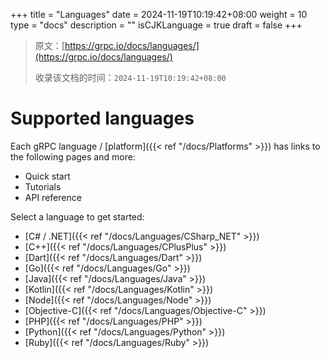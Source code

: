 +++
title = "Languages"
date = 2024-11-19T10:19:42+08:00
weight = 10
type = "docs"
description = ""
isCJKLanguage = true
draft = false
+++

> 原文：[https://grpc.io/docs/languages/](https://grpc.io/docs/languages/)
>
> 收录该文档的时间：`2024-11-19T10:19:42+08:00`

# Supported languages



Each gRPC language / [platform]({{< ref "/docs/Platforms" >}}) has links to the following pages and more:

- Quick start
- Tutorials
- API reference

Select a language to get started:

- [C# / .NET]({{< ref "/docs/Languages/CSharp_NET" >}})
- [C++]({{< ref "/docs/Languages/CPlusPlus" >}})
- [Dart]({{< ref "/docs/Languages/Dart" >}})
- [Go]({{< ref "/docs/Languages/Go" >}})
- [Java]({{< ref "/docs/Languages/Java" >}})
- [Kotlin]({{< ref "/docs/Languages/Kotlin" >}})
- [Node]({{< ref "/docs/Languages/Node" >}})
- [Objective-C]({{< ref "/docs/Languages/Objective-C" >}})
- [PHP]({{< ref "/docs/Languages/PHP" >}})
- [Python]({{< ref "/docs/Languages/Python" >}})
- [Ruby]({{< ref "/docs/Languages/Ruby" >}})
